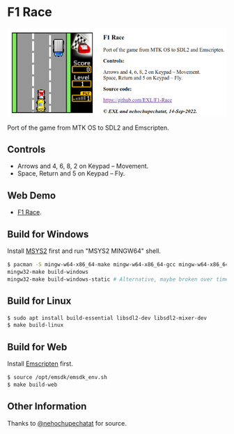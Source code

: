 F1 Race
=======

![Screenshot from Chrome](images/screenshot-web.png)

Port of the game from MTK OS to SDL2 and Emscripten.

## Controls

* Arrows and 4, 6, 8, 2 on Keypad – Movement.
* Space, Return and 5 on Keypad – Fly.

## Web Demo

* [F1 Race](https://baat.exlmoto.ru/f1/).

## Build for Windows

Install [MSYS2](https://www.msys2.org/) first and run "MSYS2 MINGW64" shell.

```sh
$ pacman -S mingw-w64-x86_64-make mingw-w64-x86_64-gcc mingw-w64-x86_64-SDL2 mingw-w64-x86_64-SDL2_mixer
mingw32-make build-windows
mingw32-make build-windows-static # Alternative, maybe broken over time.
```

## Build for Linux

```sh
$ sudo apt install build-essential libsdl2-dev libsdl2-mixer-dev
$ make build-linux
```

## Build for Web

Install [Emscripten](https://emscripten.org/docs/getting_started/downloads.html) first.

```sh
$ source /opt/emsdk/emsdk_env.sh
$ make build-web
```

## Other Information

Thanks to [@nehochupechatat](https://github.com/nehochupechatat) for source.
